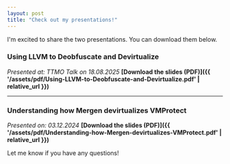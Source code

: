 ```yaml
---
layout: post
title: "Check out my presentations!"
---
```


I'm excited to share the two presentations. You can download them below.

### Using LLVM to Deobfuscate and Devirtualize
*Presented at: TTMO Talk on 18.08.2025* **[Download the slides (PDF)]({{ '/assets/pdf/Using-LLVM-to-Deobfuscate-and-Devirtualize.pdf' | relative_url }})**

---

### Understanding how Mergen devirtualizes VMProtect
*Presented on: 03.12.2024* **[Download the slides (PDF)]({{ '/assets/pdf/Understanding-how-Mergen-devirtualizes-VMProtect.pdf' | relative_url }})**


Let me know if you have any questions!